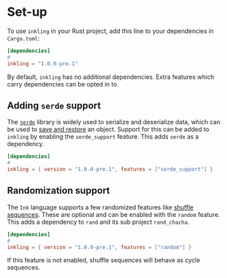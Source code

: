 # Set-up

To use `inkling` in your Rust project, add this line to your dependencies in `Cargo.toml`:

```toml
[dependencies]
#
inkling = "1.0.0-pre.1"
```

By default, `inkling` has no additional dependencies. Extra features which carry dependencies
can be opted in to.

## Adding `serde` support

The [`serde`](https://serde.rs/) library is widely used to serialize and deserialize data, which can be used 
to [save and restore](./saving-and-loading.md) an object. Support for this can be added to `inkling` by enabling the `serde_support` 
feature. This adds `serde` as a dependency.

```toml
[dependencies]
#
inkling = { version = "1.0.0-pre.1", features = ["serde_support"] }
```


## Randomization support

The `Ink` language supports a few randomized features like [shuffle sequences](../features/sequences.md#shuffle-sequences).
These are optional and can be enabled with the `random` feature. This adds 
a dependency to `rand` and its sub project `rand_chacha`.

```toml
[dependencies]
#
inkling = { version = "1.0.0-pre.1", features = ["random"] }
```

If this feature is not enabled, shuffle sequences will behave as cycle sequences.